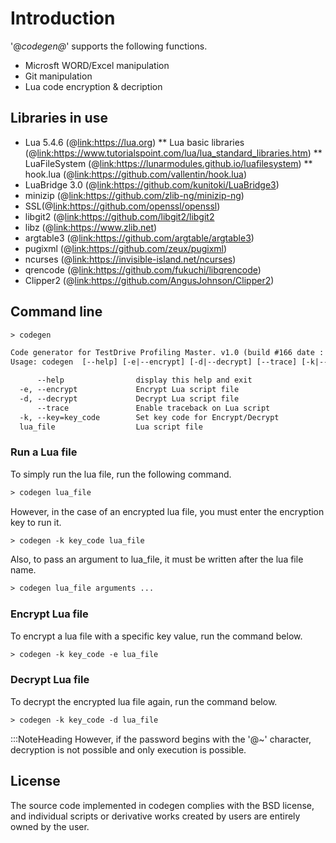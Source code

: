 # Introduction

'@<i>codegen@</i>' supports the following functions.

* Microsft WORD/Excel manipulation
* Git manipulation
* Lua code encryption & decription

 
## Libraries in use

* Lua 5.4.6 (@<link:https://lua.org>)
** Lua basic libraries (@<link:https://www.tutorialspoint.com/lua/lua_standard_libraries.htm>)
** LuaFileSystem (@<link:https://lunarmodules.github.io/luafilesystem>)
** hook.lua (@<link:https://github.com/vallentin/hook.lua>)
* LuaBridge 3.0 (@<link:https://github.com/kunitoki/LuaBridge3>)
* minizip (@<link:https://github.com/zlib-ng/minizip-ng>)
* SSL(@<link:https://github.com/openssl/openssl>)
* libgit2 (@<link:https://github.com/libgit2/libgit2>
* libz (@<link:https://www.zlib.net>)
* argtable3 (@<link:https://github.com/argtable/argtable3>)
* pugixml (@<link:https://github.com/zeux/pugixml>)
* ncurses (@<link:https://invisible-island.net/ncurses>)
* qrencode (@<link:https://github.com/fukuchi/libqrencode>)
* Clipper2 (@<link:https://github.com/AngusJohnson/Clipper2>)

 
## Command line

``` txt
> codegen

Code generator for TestDrive Profiling Master. v1.0 (build #166 date : Jun 20 2024)
Usage: codegen  [--help] [-e|--encrypt] [-d|--decrypt] [--trace] [-k|--key=key_code] lua_file ...

      --help                display this help and exit
  -e, --encrypt             Encrypt Lua script file
  -d, --decrypt             Decrypt Lua script file
      --trace               Enable traceback on Lua script
  -k, --key=key_code        Set key code for Encrypt/Decrypt
  lua_file                  Lua script file
```

 
### Run a Lua file

To simply run the lua file, run the following command.
```txt
> codegen lua_file
```
 
However, in the case of an encrypted lua file, you must enter the encryption key to run it.
```txt
> codegen -k key_code lua_file
```

Also, to pass an argument to lua_file, it must be written after the lua file name.
```txt
> codegen lua_file arguments ...
```

 
### Encrypt Lua file

To encrypt a lua file with a specific key value, run the command below.
```txt
> codegen -k key_code -e lua_file
```

 
### Decrypt Lua file

To decrypt the encrypted lua file again, run the command below.
```txt
> codegen -k key_code -d lua_file
```
 
:::NoteHeading
However, if the password begins with the '@~' character, decryption is not possible and only execution is possible.
 
## License

The source code implemented in codegen complies with the BSD license, \
and individual scripts or derivative works created by users are entirely owned by the user.
